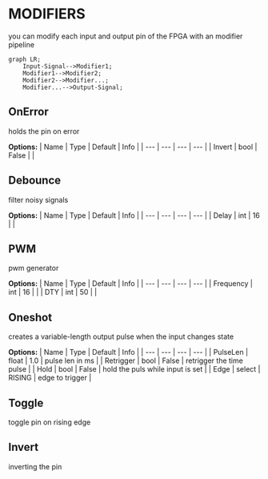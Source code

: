 # MODIFIERS
you can modify each input and output pin of the FPGA with an modifier pipeline

```mermaid
graph LR;
    Input-Signal-->Modifier1;
    Modifier1-->Modifier2;
    Modifier2-->Modifier...;
    Modifier...-->Output-Signal;
```

## OnError
holds the pin on error

**Options:**
| Name | Type | Default | Info |
| --- | --- | --- | --- |
| Invert | bool | False |  |

## Debounce
filter noisy signals

**Options:**
| Name | Type | Default | Info |
| --- | --- | --- | --- |
| Delay | int | 16 |  |

## PWM
pwm generator

**Options:**
| Name | Type | Default | Info |
| --- | --- | --- | --- |
| Frequency | int | 16 |  |
| DTY | int | 50 |  |

## Oneshot
creates a variable-length output pulse when the input changes state

**Options:**
| Name | Type | Default | Info |
| --- | --- | --- | --- |
| PulseLen | float | 1.0 | pulse len in ms |
| Retrigger | bool | False | retrigger the time pulse |
| Hold | bool | False | hold the puls while input is set |
| Edge | select | RISING | edge to trigger |

## Toggle
toggle pin on rising edge

## Invert
inverting the pin

